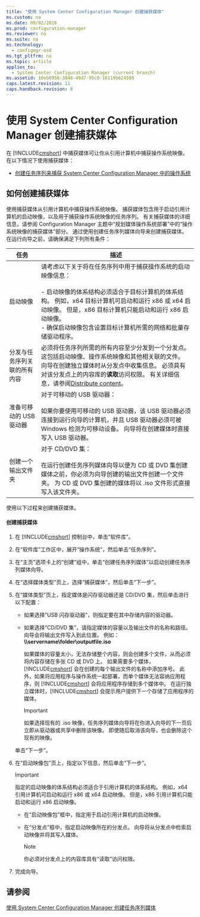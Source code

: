 ```yaml
---
title: "使用 System Center Configuration Manager 创建捕获媒体"
ms.custom: na
ms.date: 09/02/2016
ms.prod: configuration-manager
ms.reviewer: na
ms.suite: na
ms.technology: 
  - configmgr-osd
ms.tgt_pltfrm: na
ms.topic: article
applies_to: 
  - System Center Configuration Manager (current branch)
ms.assetid: 10eb8958-3848-49d7-95c0-16119b624580
caps.latest.revision: 11
caps.handback.revision: 8
---
```

# 使用 System Center Configuration Manager 创建捕获媒体
在 [!INCLUDE[cmshort](../LocTest/includes/cmshort_md.md)] 中捕获媒体可让你从引用计算机中捕获操作系统映像。 在以下情况下使用捕获媒体：  
  
-   [创建任务序列来捕获 System Center Configuration Manager 中的操作系统](../LocTest/Create-a-task-sequence-to-capture-an-operating-system-in-System-Center-Configuration-Manager.md)  
  
##  <a name="BKMK_CreateCaptureMedia"></a> 如何创建捕获媒体  
 使用捕获媒体从引用计算机中捕获操作系统映像。 捕获媒体包含用于启动引用计算机的启动映像，以及用于捕获操作系统映像的任务序列。 有关捕获媒体的详细信息，请参阅 Configuration Manager 主题中“规划媒体操作系统部署”中的“操作系统映像的捕获媒体”部分。 通过使用创建任务序列媒体向导来创建捕获媒体。 在运行向导之前，请确保满足下列所有条件：  
  
|任务|描述|  
|--------|--------|  
|启动映像|请考虑以下关于将在任务序列中用于捕获操作系统的启动映像信息：<br /><br /> -   启动映像的体系结构必须适合于目标计算机的体系结构。 例如，x64 目标计算机可启动和运行 x86 或 x64 启动映像。 但是，x86 目标计算机只能启动和运行 x86 启动映像。<br />-   确保启动映像包含设置目标计算机所需的网络和批量存储驱动程序。|  
|分发与任务序列关联的所有内容|必须将任务序列所需的所有内容至少分发到一个分发点。 这包括启动映像、操作系统映像和其他相关联的文件。 向导在创建独立媒体时从分发点中收集信息。 必须具有对该分发点上的内容库的**读取**访问权限。  有关详细信息，请参阅[Distribute content](../LocTest/Manage-content-and-content-infrastructure-for-System-Center-Configuration-Manager.md#bkmk_dist)。|  
|准备可移动的 USB 驱动器|对于可移动的 USB 驱动器：<br /><br /> 如果你要使用可移动的 USB 驱动器，该 USB 驱动器必须连接到运行向导的计算机，并且 USB 驱动器必须可被 Windows 检测为可移动设备。 向导将在创建媒体时直接写入 USB 驱动器。|  
|创建一个输出文件夹|对于 CD\/DVD 集：<br /><br /> 在运行创建任务序列媒体向导以便为 CD 或 DVD 集创建媒体之前，你必须为向导创建的输出文件创建一个文件夹。 为 CD 或 DVD 集创建的媒体将以 .iso 文件形式直接写入该文件夹。|  
  
 使用以下过程来创建捕获媒体。  
  
#### 创建捕获媒体  
  
1.  在 [!INCLUDE[cmshort](../LocTest/includes/cmshort_md.md)] 控制台中，单击“软件库”。  
  
2.  在“软件库”工作区中，展开“操作系统”，然后单击“任务序列”。  
  
3.  在“主页”选项卡上的“创建”组中，单击“创建任务序列媒体”以启动创建任务序列媒体向导。  
  
4.  在“选择媒体类型”页上，选择“捕获媒体”，然后单击“下一步”。  
  
5.  在“媒体类型”页上，指定媒体是闪存驱动器还是 CD\/DVD 集，然后单击进行以下配置：  
  
    -   如果选择“USB 闪存驱动器”，则指定要在其中存储内容的驱动器。  
  
    -   如果选择“CD\/DVD 集”，请指定媒体的容量以及输出文件的名称和路径。 向导会将输出文件写入到此位置。 例如：**\\\\servername\\folder\\outputfile.iso**  
  
         如果媒体的容量太小，无法存储整个内容，则会创建多个文件，从而必须将内容存储在多张 CD 或 DVD 上。 如果需要多个媒体，[!INCLUDE[cmshort](../LocTest/includes/cmshort_md.md)] 会在创建的每个输出文件的名称中添加序号。 此外，如果将应用程序与操作系统一起部署，而单个媒体无法容纳应用程序，则 [!INCLUDE[cmshort](../LocTest/includes/cmshort_md.md)] 会将应用程序存储到多个媒体中。 在运行独立媒体时，[!INCLUDE[cmshort](../LocTest/includes/cmshort_md.md)] 会提示用户提供下一个存储了应用程序的媒体。  
  
        > [!IMPORTANT]  
        >  如果选择现有的 .iso 映像，任务序列媒体向导将在你进入向导的下一页后立即从驱动器或共享中删除该映像。 即使随后取消该向导，也会删除这个现有的映像。  
  
     单击“下一步”。  
  
6.  在“启动映像包”页上，指定以下信息，然后单击“下一步”。  
  
    > [!IMPORTANT]  
    >  指定的启动映像的体系结构必须适合于引用计算机的体系结构。 例如，x64 引用计算机可启动和运行 x86 或 x64 启动映像。 但是，x86 引用计算机只能启动和运行 x86 启动映像。  
  
    -   在“启动映像包”框中，指定用于启动引用计算机的启动映像。  
  
    -   在“分发点”框中，指定启动映像所在的分发点。 向导将从分发点中检索启动映像并将其写入媒体。  
  
        > [!NOTE]  
        >  你必须对分发点上的内容库具有“读取”访问权限。  
  
7.  完成向导。  
  
## 请参阅  
 [使用 System Center Configuration Manager 创建任务序列媒体](../LocTest/Create-task-sequence-media-with-System-Center-Configuration-Manager.md)